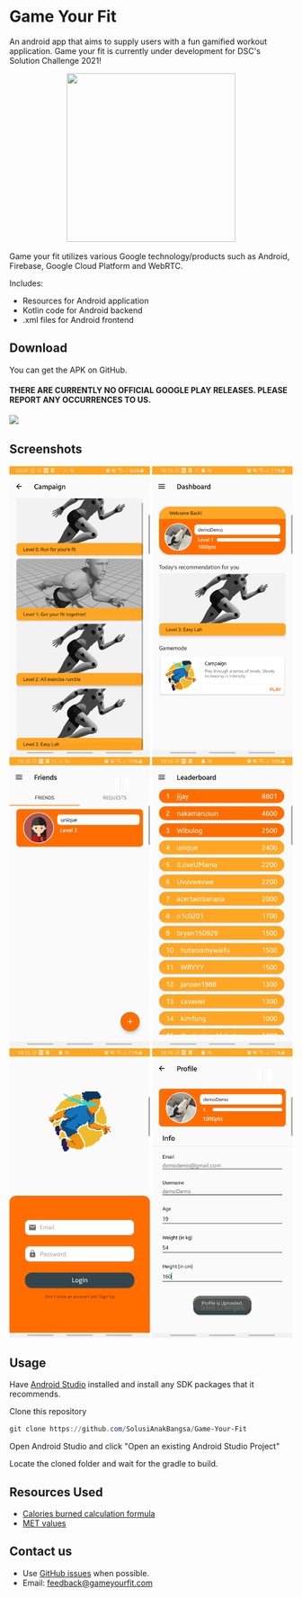 # Game Your Fit

An android app that aims to supply users with a fun gamified workout application. Game your fit is currently under development for DSC's Solution Challenge 2021!

<p align="center">
  <img width="300" height="300" src="https://github.com/SolusiAnakBangsa/Web-Stack/blob/main/public/logo.png">
</p>

Game your fit utilizes various Google technology/products such as Android, Firebase, Google Cloud Platform and WebRTC.

Includes:
- Resources for Android application
- Kotlin code for Android backend
- .xml files for Android frontend


## Download
You can get the APK on GitHub.
#### THERE ARE CURRENTLY NO OFFICIAL GOOGLE PLAY RELEASES. PLEASE REPORT ANY OCCURRENCES TO US.
<a href="https://github.com/SolusiAnakBangsa/Game-Your-Fit/releases/tag/v0.2-alpha"><img src="https://raw.githubusercontent.com/andOTP/andOTP/master/assets/badges/get-it-on-github.png" height="75"></a>

## Screenshots
<img src="https://github.com/SolusiAnakBangsa/Game-Your-Fit/blob/main/Screenshots/Campaign.png" width="250">   <img src="https://github.com/SolusiAnakBangsa/Game-Your-Fit/blob/main/Screenshots/Dashboard.png" width="250">    <img src="https://github.com/SolusiAnakBangsa/Game-Your-Fit/blob/main/Screenshots/Friends.png" width="250">    <img src="https://github.com/SolusiAnakBangsa/Game-Your-Fit/blob/main/Screenshots/Leaderboard.png" width="250">    <img src="https://github.com/SolusiAnakBangsa/Game-Your-Fit/blob/main/Screenshots/Login.png" width="250">    <img src="https://github.com/SolusiAnakBangsa/Game-Your-Fit/blob/main/Screenshots/Profile.png" width="250">

## Usage
Have <a href="https://developer.android.com/studio?gclid=Cj0KCQjw0oCDBhCPARIsAII3C_HdgRapXULVbpa1IgTA30wwckWqGtqiAglW4MGQveWjlvM8oMUz3SUaAtbAEALw_wcB&gclsrc=aw.ds">Android Studio</a> installed and install any SDK packages that it recommends.

Clone this repository
```PowerShell
git clone https://github.com/SolusiAnakBangsa/Game-Your-Fit
```

Open Android Studio and click "Open an existing Android Studio Project"

Locate the cloned folder and wait for the gradle to build.

## Resources Used
- <a href="https://www.healthline.com/health/what-are-mets#calorie-connection">Calories burned calculation formula</a>
- <a href="https://sites.google.com/site/compendiumofphysicalactivities/">MET values</a>


## Contact us

* Use [GitHub issues](https://github.com/SolusiAnakBangsa/Game-Your-Fit/issues) when possible.
* Email: [feedback@gameyourfit.com](mailto:feedback@gameyourfit.com)

